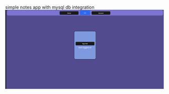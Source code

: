 simple notes app with mysql db integration
![alt text](https://github.com/mcmikey101/advanced-to-do/blob/main/asset/2024-09-16_20-13-55.png?raw=true)
